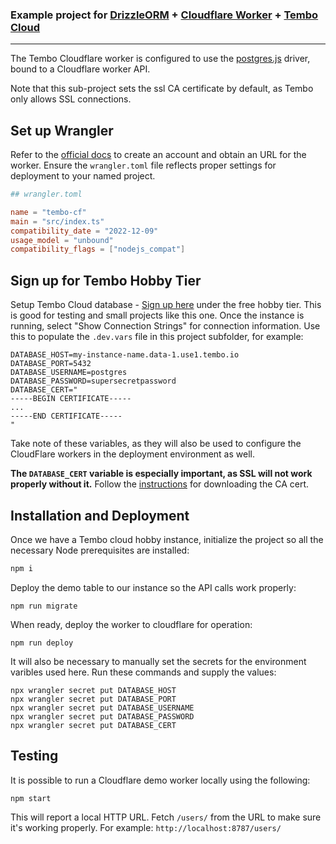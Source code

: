 ### Example project for [DrizzleORM](https://driz.li/orm) + [Cloudflare Worker](https://workers.cloudflare.com) + [Tembo Cloud](https://tembo.io/)

---

The Tembo Cloudflare worker is configured to use the [postgres.js](https://orm.drizzle.team/docs/get-started-postgresql#postgresjs) driver, bound to a Cloudflare worker API.

Note that this sub-project sets the ssl CA certificate by default, as Tembo only allows SSL connections.

## Set up Wrangler

Refer to the [official docs](https://developers.cloudflare.com/workers/) to create an account and obtain an URL for the worker. Ensure the `wrangler.toml` file reflects proper settings for deployment to your named project.

```toml
## wrangler.toml

name = "tembo-cf"
main = "src/index.ts"
compatibility_date = "2022-12-09"
usage_model = "unbound"
compatibility_flags = ["nodejs_compat"]
```

## Sign up for Tembo Hobby Tier

Setup Tembo Cloud database - [Sign up here](https://cloud.tembo.io/sign-up) under the free hobby tier. This is good for testing and small projects like this one. Once the instance is running, select "Show Connection Strings" for connection information. Use this to populate the `.dev.vars` file in this project subfolder, for example:

```env
DATABASE_HOST=my-instance-name.data-1.use1.tembo.io
DATABASE_PORT=5432
DATABASE_USERNAME=postgres
DATABASE_PASSWORD=supersecretpassword
DATABASE_CERT="
-----BEGIN CERTIFICATE-----
...
-----END CERTIFICATE-----
"
```

Take note of these variables, as they will also be used to configure the CloudFlare workers in the deployment environment as well.

**The `DATABASE_CERT` variable is especially important, as SSL will not work properly without it.** Follow the [instructions](https://tembo.io/docs/product/cloud/security/sslmode) for downloading the CA cert.

## Installation and Deployment

Once we have a Tembo cloud hobby instance, initialize the project so all the necessary Node prerequisites are installed:

```bash
npm i
```

Deploy the demo table to our instance so the API calls work properly:

```
npm run migrate
```

When ready, deploy the worker to cloudflare for operation:

```
npm run deploy
```

It will also be necessary to manually set the secrets for the environment varibles used here. Run these commands and supply the values:

```
npx wrangler secret put DATABASE_HOST
npx wrangler secret put DATABASE_PORT
npx wrangler secret put DATABASE_USERNAME
npx wrangler secret put DATABASE_PASSWORD
npx wrangler secret put DATABASE_CERT
```

## Testing

It is possible to run a Cloudflare demo worker locally using the following:

```
npm start
```

This will report a local HTTP URL. Fetch `/users/` from the URL to make sure it's working properly. For example: `http://localhost:8787/users/`

